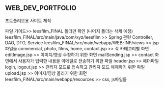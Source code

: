 ﻿## WEB_DEV_PORTFOLIO
포트폴리오용 사이트 제작

파일 가이드>>
leesfilm_FINAL 폴더만 확인 (나머지 폴더는 삭제 예정)
leesfilm_FINAL/src/main/java/com/xyz/leesfilm >> Spring 관련 Controller, DAO, DTO, Service
leesfilm_FINAL/src/main/webapp/WEB-INF/views >> jsp 파일들
  commercial, photo, films, home, contact.jsp >> 각 카테고리별 화면
  editImage.jsp >> 이미지/영상 수정하기 위한 화면
  mailSending.jsp >> contact 화면에서 사용자가 입력한 내용을 이메일로 전송하기 위한 파일
  header.jsp >> 헤더파일
  login, logout.jsp >> 관리자 모드로 접속하고 관리자 모드 해제하기 위한 파일
  upload.jsp >> 이미지/영상 올리기 위한 화면
leesfilm_FINAL/src/main/webapp/resources >> css, js파일들
  
  
